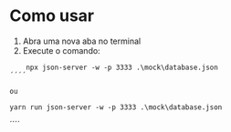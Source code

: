 # Como usar

1. Abra uma nova aba no terminal
2. Execute o comando:   
`````
    npx json-server -w -p 3333 .\mock\database.json
´´´´

ou

`````
    yarn run json-server -w -p 3333 .\mock\database.json
´´´´

